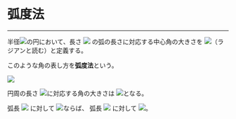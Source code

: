 # 弧度法

---

半径<img src="https://latex.codecogs.com/gif.latex?r"/>の円において、長さ
<img src="https://latex.codecogs.com/gif.latex?r"/>
の弧の長さに対応する中心角の大きさを
<img src="https://latex.codecogs.com/gif.latex?1{rad}"/>（ラジアンと読む）と定義する。

このような角の表し方を**弧度法**という。

<img src="https://cdn.fccc.info/K6bh/soroban/ae8fcbeb9b3c68cb1bd288bcd06fe4ec/soroban-guide-606/871b9bbc-private.png?Expires=1543798391&Key-Pair-Id=APKAIXOVMBEKCVHZBGWQ&Policy=eyJTdGF0ZW1lbnQiOlt7IlJlc291cmNlIjoiaHR0cHM6Ly9jZG4uZmNjYy5pbmZvLyovc29yb2Jhbi8qL3Nvcm9iYW4tZ3VpZGUtNjA2LyouKiIsIkNvbmRpdGlvbiI6eyJEYXRlTGVzc1RoYW4iOnsiQVdTOkVwb2NoVGltZSI6MTU0Mzc5ODM5MX19fV19&Signature=cM36c4AHGaIQXNC33HwwRIQHpVZLkWH-MRkjbUbn7Bvzwc3UY-iAgG89MAQX~q7m2fSyw4dzbwU9fPhtQoegPIpifmlHMaGGhfzlxBJFzsQYxPtWS5ZN4dHKr6WHAW5YPIDhp2rp9l6EL5a3ESbJ9yRhsSKDX0x4GH5U4arpd6iP8~8JS2PkAbAIw0uXfe7xJtoze9NCsxjlh-op5vJBVGj7HBCZcnJ-gPdOzP8jzUTEhPA8C4diopQHGace4wgRJcAUAUCXQcqmuwusXE80ugtYWYk-wS8u5DO8c~-QsppJdu-uUodIU4-s35AzQmuG4FiEHcgsH5UmrQF--MeUVg__"/>

円周の長さ
<img src="https://latex.codecogs.com/gif.latex?2\pi&space;r"/>に対応する角の大きさは
<img src="https://latex.codecogs.com/gif.latex?2\pi{rad}"/>となる。

弧長
<img src="https://latex.codecogs.com/gif.latex?r"/>
に対して
<img src="https://latex.codecogs.com/gif.latex?1{rad}"/>ならば、
弧長
<img src="https://latex.codecogs.com/gif.latex?2\pi\times&space;r"/>
に対して
<img src="https://latex.codecogs.com/gif.latex?2\pi\times&space;1{rad}"/>。

